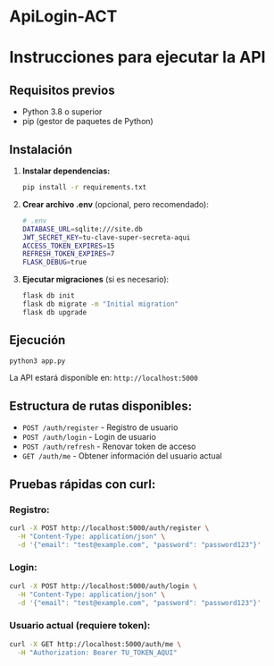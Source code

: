 # ApiLogin-ACT

# Instrucciones para ejecutar la API

## Requisitos previos
- Python 3.8 o superior
- pip (gestor de paquetes de Python)

## Instalación

1. **Instalar dependencias:**
   ```bash
   pip install -r requirements.txt
   ```

2. **Crear archivo .env** (opcional, pero recomendado):
   ```bash
   # .env
   DATABASE_URL=sqlite:///site.db
   JWT_SECRET_KEY=tu-clave-super-secreta-aqui
   ACCESS_TOKEN_EXPIRES=15
   REFRESH_TOKEN_EXPIRES=7
   FLASK_DEBUG=true
   ```

3. **Ejecutar migraciones** (si es necesario):
   ```bash
   flask db init
   flask db migrate -m "Initial migration"
   flask db upgrade
   ```

## Ejecución

```bash
python3 app.py
```

La API estará disponible en: `http://localhost:5000`

## Estructura de rutas disponibles:

- `POST /auth/register` - Registro de usuario
- `POST /auth/login` - Login de usuario
- `POST /auth/refresh` - Renovar token de acceso
- `GET /auth/me` - Obtener información del usuario actual

## Pruebas rápidas con curl:

### Registro:
```bash
curl -X POST http://localhost:5000/auth/register \
  -H "Content-Type: application/json" \
  -d '{"email": "test@example.com", "password": "password123"}'
```

### Login:
```bash
curl -X POST http://localhost:5000/auth/login \
  -H "Content-Type: application/json" \
  -d '{"email": "test@example.com", "password": "password123"}'
```

### Usuario actual (requiere token):
```bash
curl -X GET http://localhost:5000/auth/me \
  -H "Authorization: Bearer TU_TOKEN_AQUI"
```